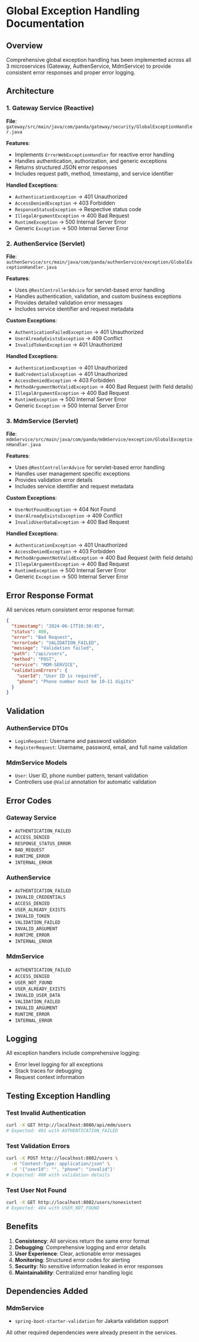 # Global Exception Handling Documentation

## Overview
Comprehensive global exception handling has been implemented across all 3 microservices (Gateway, AuthenService, MdmService) to provide consistent error responses and proper error logging.

## Architecture

### 1. Gateway Service (Reactive)
**File**: `gateway/src/main/java/com/panda/gateway/security/GlobalExceptionHandler.java`

**Features**:
- Implements `ErrorWebExceptionHandler` for reactive error handling
- Handles authentication, authorization, and generic exceptions
- Returns structured JSON error responses
- Includes request path, method, timestamp, and service identifier

**Handled Exceptions**:
- `AuthenticationException` → 401 Unauthorized
- `AccessDeniedException` → 403 Forbidden  
- `ResponseStatusException` → Respective status code
- `IllegalArgumentException` → 400 Bad Request
- `RuntimeException` → 500 Internal Server Error
- Generic `Exception` → 500 Internal Server Error

### 2. AuthenService (Servlet)
**File**: `authenService/src/main/java/com/panda/authenService/exception/GlobalExceptionHandler.java`

**Features**:
- Uses `@RestControllerAdvice` for servlet-based error handling
- Handles authentication, validation, and custom business exceptions
- Provides detailed validation error messages
- Includes service identifier and request metadata

**Custom Exceptions**:
- `AuthenticationFailedException` → 401 Unauthorized
- `UserAlreadyExistsException` → 409 Conflict
- `InvalidTokenException` → 401 Unauthorized

**Handled Exceptions**:
- `AuthenticationException` → 401 Unauthorized
- `BadCredentialsException` → 401 Unauthorized
- `AccessDeniedException` → 403 Forbidden
- `MethodArgumentNotValidException` → 400 Bad Request (with field details)
- `IllegalArgumentException` → 400 Bad Request
- `RuntimeException` → 500 Internal Server Error
- Generic `Exception` → 500 Internal Server Error

### 3. MdmService (Servlet)
**File**: `mdmService/src/main/java/com/panda/mdmService/exception/GlobalExceptionHandler.java`

**Features**:
- Uses `@RestControllerAdvice` for servlet-based error handling
- Handles user management specific exceptions
- Provides validation error details
- Includes service identifier and request metadata

**Custom Exceptions**:
- `UserNotFoundException` → 404 Not Found
- `UserAlreadyExistsException` → 409 Conflict
- `InvalidUserDataException` → 400 Bad Request

**Handled Exceptions**:
- `AuthenticationException` → 401 Unauthorized
- `AccessDeniedException` → 403 Forbidden
- `MethodArgumentNotValidException` → 400 Bad Request (with field details)
- `IllegalArgumentException` → 400 Bad Request
- `RuntimeException` → 500 Internal Server Error
- Generic `Exception` → 500 Internal Server Error

## Error Response Format

All services return consistent error response format:

```json
{
  "timestamp": "2024-06-17T10:30:45",
  "status": 400,
  "error": "Bad Request",
  "errorCode": "VALIDATION_FAILED",
  "message": "Validation failed",
  "path": "/api/users",
  "method": "POST",
  "service": "MDM-SERVICE",
  "validationErrors": {
    "userId": "User ID is required",
    "phone": "Phone number must be 10-11 digits"
  }
}
```

## Validation

### AuthenService DTOs
- `LoginRequest`: Username and password validation
- `RegisterRequest`: Username, password, email, and full name validation

### MdmService Models
- `User`: User ID, phone number pattern, tenant validation
- Controllers use `@Valid` annotation for automatic validation

## Error Codes

### Gateway Service
- `AUTHENTICATION_FAILED`
- `ACCESS_DENIED`
- `RESPONSE_STATUS_ERROR`
- `BAD_REQUEST`
- `RUNTIME_ERROR`
- `INTERNAL_ERROR`

### AuthenService
- `AUTHENTICATION_FAILED`
- `INVALID_CREDENTIALS`
- `ACCESS_DENIED`
- `USER_ALREADY_EXISTS`
- `INVALID_TOKEN`
- `VALIDATION_FAILED`
- `INVALID_ARGUMENT`
- `RUNTIME_ERROR`
- `INTERNAL_ERROR`

### MdmService
- `AUTHENTICATION_FAILED`
- `ACCESS_DENIED`
- `USER_NOT_FOUND`
- `USER_ALREADY_EXISTS`
- `INVALID_USER_DATA`
- `VALIDATION_FAILED`
- `INVALID_ARGUMENT`
- `RUNTIME_ERROR`
- `INTERNAL_ERROR`

## Logging

All exception handlers include comprehensive logging:
- Error level logging for all exceptions
- Stack traces for debugging
- Request context information

## Testing Exception Handling

### Test Invalid Authentication
```bash
curl -X GET http://localhost:8080/api/mdm/users
# Expected: 401 with AUTHENTICATION_FAILED
```

### Test Validation Errors
```bash
curl -X POST http://localhost:8082/users \
  -H "Content-Type: application/json" \
  -d '{"userId": "", "phone": "invalid"}'
# Expected: 400 with validation details
```

### Test User Not Found
```bash
curl -X GET http://localhost:8082/users/nonexistent
# Expected: 404 with USER_NOT_FOUND
```

## Benefits

1. **Consistency**: All services return the same error format
2. **Debugging**: Comprehensive logging and error details
3. **User Experience**: Clear, actionable error messages
4. **Monitoring**: Structured error codes for alerting
5. **Security**: No sensitive information leaked in error responses
6. **Maintainability**: Centralized error handling logic

## Dependencies Added

### MdmService
- `spring-boot-starter-validation` for Jakarta validation support

All other required dependencies were already present in the services.
